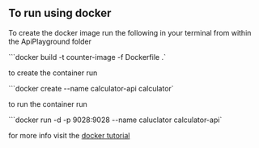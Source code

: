## To run using docker

To create the docker image run the following in your terminal from within the ApiPlayground folder 

```docker build -t counter-image -f Dockerfile .`

to create the container run

```docker create --name  calculator-api calculator`

to run the container run 

```docker run -d -p 9028:9028 --name caluclator calculator-api`


for more info visit the [docker tutorial](https://docs.microsoft.com/en-us/dotnet/core/docker/build-container?tabs=linux)